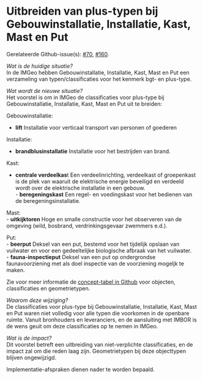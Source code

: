 **Uitbreiden van plus-typen bij Gebouwinstallatie, Installatie, Kast, Mast en Put**<br>
=======================================================================================

Gerelateerde
Github-issue(s): [\#70](https://github.com/Geonovum/IMGeo2018/issues/70), [\#160](https://github.com/Geonovum/IMGeo2018/issues/160).  
  
*Wat is de huidige situatie?*  
In de IMGeo hebben Gebouwinstallatie, Installatie, Kast, Mast en Put een
verzameling van typen/classificaties voor het kenmerk bgt- en plus-type.   
  
*Wat wordt de nieuwe situatie?*  
Het voorstel is om in IMGeo de classificaties voor plus-type bij
Gebouwinstallatie, Installatie, Kast, Mast en Put uit te breiden:  
  
Gebouwinstallatie:   
- **lift** Installatie voor verticaal transport van personen of goederen  
  
Installatie:   
- **brandblusinstallatie** Installatie voor het bestrijden van brand.   
  
Kast:   
- **centrale verdeelkas**t Een verdeelinrichting, verdeelkast of groepenkast is
de plek van waaruit de elektrische energie beveiligd en verdeeld wordt over de
elektrische installatie in een gebouw.  
- **beregeningskast** Een regel- en voedingskast voor het bedienen van de
beregeningsinstallatie.  
  
Mast:  
- **uitkijktoren** Hoge en smalle constructie voor het observeren van de
omgeving (wild, bosbrand, verdrinkingsgevaar zwemmers e.d.).  
  
Put:   
- **beerput** Deksel van een put, bestemd voor het tijdelijk opslaan van
vuilwater en voor een gedeeltelijke biologische afbraak van het vuilwater.  
- **fauna-inspectieput** Deksel van een put op ondergrondse faunavoorziening met
als doel inspectie van de voorziening mogeljk te maken.  
  
Zie voor meer informatie de [concept-tabel in
Github](https://github.com/Geonovum/IMGeo2018/raw/master/wijzigingsvoorstel/media/20180328_IMGeo2018_classificaties_concept_wijzigingsvoorstel.xlsx) voor
objecten, classificaties en geometrietypen.   
  
*Waarom deze wijziging?*  
De classificaties voor plus-type bij Gebouwinstallatie, Installatie, Kast, Mast
en Put waren niet volledig voor alle typen die voorkomen in de openbare ruimte.
Vanuit bronhouders en leveranciers, en de aansluiting met IMBOR is de wens geuit
om deze classificaties op te nemen in IMGeo.  
  
*Wat is de impact?*  
Dit voorstel betreft een uitbreiding van niet-verplichte classificaties, en de
impact zal om die reden laag zijn. Geometrietypen bij deze objecttypen blijven
ongewijzigd.  
  
Implementatie-afspraken dienen nader te worden bepaald.
